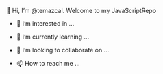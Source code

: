 👋 Hi, I’m @temazcal. Welcome to my JavaScriptRepo

- 👀 I’m interested in ...

- 🌱 I’m currently learning ...

- 💞️ I’m looking to collaborate on ...

- 📫 How to reach me ...
